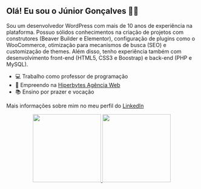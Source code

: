 ## Olá! Eu sou o Júnior Gonçalves 👋🏻

Sou um desenvolvedor WordPress com mais de 10 anos de experiência na plataforma. Possuo sólidos conhecimentos na criação de projetos com construtores (Beaver Builder e Elementor), configuração de plugins como o WooCommerce, otimização para mecanismos de busca (SEO) e customização de themes. Além disso, tenho experiência também com desenvolvimento front-end (HTML5, CSS3 e Boostrap) e back-end (PHP e MySQL).

- 💻 Trabalho como professor de programação
- 🚀 Empreendo na [Hiperbytes Agência Web](https://hiperbytes.com.br/)
- 📚 Ensino por prazer e vocação

Mais informações sobre mim no meu perfil do [LinkedIn](https://www.linkedin.com/in/jrgoncalves85/)

<div align="center">
  <a href="https://github.com/jrgoncalves85">
  <img height="180em" src="https://github-readme-stats.vercel.app/api?username=jrgoncalves85&show_icons=true&theme=light&include_all_commits=true&count_private=true"/>
  <img height="180em" src="https://github-readme-stats.vercel.app/api/top-langs/?username=jrgoncalves85&hide=javascript,scss,less&langs_count=6&layout=compact&langs_count=7&theme=light"/>
</div>
